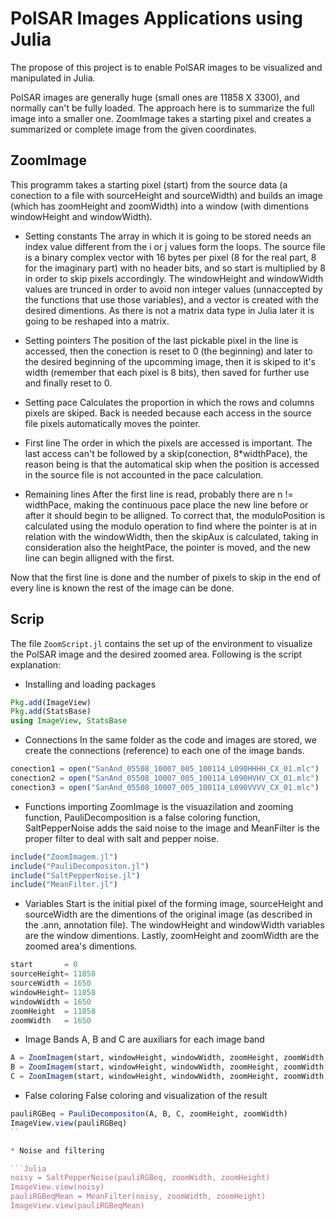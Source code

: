 # PolSAR Images Applications using Julia

The propose of this project is to enable PolSAR images to be visualized and manipulated in Julia. 

PolSAR images are generally huge (small ones are 11858 X 3300), and normally can't be fully loaded. The approach here
is to summarize the full image into a smaller one. ZoomImage takes a starting pixel and creates a summarized or complete image from the given coordinates.

## ZoomImage
This programm takes a starting pixel (start) from the source data (a conection to a file with sourceHeight and sourceWidth) and builds an image (which has zoomHeight and zoomWidth) into a window (with dimentions windowHeight and windowWidth).

* Setting constants
The array in which it is going to be stored needs an index value different from the i or j values form the loops. The source file is a binary complex vector with 16 bytes per pixel (8 for the real part, 8 for the imaginary part) with no header bits, and so start is multiplied by 8 in order to skip pixels accordingly. The windowHeight and windowWidth values are trunced in order to avoid non integer values (unnaccepted by the functions that use those variables), and a vector is created with the desired dimentions. As there is not a matrix data type in Julia later it is going to be reshaped into a matrix.

* Setting pointers
The position of the last pickable pixel in the line is accessed, then the conection is reset to 0 (the beginning) and later to the desired beginning of the upcomming image, then it is skiped to it's width (remember that each pixel is 8 bits), then saved for further use and finally reset to 0.

* Setting pace
Calculates the proportion in which the rows and columns pixels are skiped. Back is needed because each access in the source file pixels automatically moves the pointer.

* First line
The order in which the pixels are accessed is important. The last access can't be followed by a skip(conection, 8*widthPace), the reason being is that the automatical skip when the position is accessed in the source file is not accounted in the pace calculation.

* Remaining lines
After the first line is read, probably there are n != widthPace, making the continuous pace place the new line before or after it should begin to be alligned. To correct that, the moduloPosition is calculated using the modulo operation to find where the pointer is at in relation with the windowWidth, then the skipAux is calculated, taking in consideration also the heightPace, the pointer is moved, and the new line can begin alligned with the first.

Now that the first line is done and the number of pixels to skip in the end of every line is known the rest of the image can be done.

## Scrip
The file `ZoomScript.jl` contains the set up of the environment to visualize the PolSAR image and the desired zoomed area.
Following is the script explanation:

* Installing and loading packages

```Julia
Pkg.add(ImageView)
Pkg.add(StatsBase)
using ImageView, StatsBase
```

* Connections
In the same folder as the code and images are stored, we create the connections (reference) to each one of the image bands.

```Julia
conection1 = open("SanAnd_05508_10007_005_100114_L090HHHH_CX_01.mlc")
conection2 = open("SanAnd_05508_10007_005_100114_L090HVHV_CX_01.mlc")
conection3 = open("SanAnd_05508_10007_005_100114_L090VVVV_CX_01.mlc")
```

* Functions importing
ZoomImage is the visuazilation and zooming function, PauliDecomposition is a false coloring function, SaltPepperNoise adds the said noise to the image and MeanFilter is the proper filter to deal with salt and pepper noise.

```Julia
include("ZoomImagem.jl")
include("PauliDecompositon.jl")
include("SaltPepperNoise.jl")
include("MeanFilter.jl")
```

* Variables
Start is the initial pixel of the forming image, sourceHeight and sourceWidth are the dimentions of the original image (as described in the .ann, annotation file). The windowHeight and windowWidth variables are the window dimentions. Lastly, zoomHeight and zoomWidth are the zoomed area's dimentions.

```Julia
start		= 0
sourceHeight= 11858
sourceWidth	= 1650
windowHeight= 11858
windowWidth	= 1650
zoomHeight 	= 11858
zoomWidth	= 1650
```

* Image Bands
A, B and C are auxiliars for each image band

```Julia
A = ZoomImagem(start, windowHeight, windowWidth, zoomHeight, zoomWidth, sourceHeight, sourceWidth, conection1)
B = ZoomImagem(start, windowHeight, windowWidth, zoomHeight, zoomWidth, sourceHeight, sourceWidth, conection2)
C = ZoomImagem(start, windowHeight, windowWidth, zoomHeight, zoomWidth, sourceHeight, sourceWidth, conection3)
```

* False coloring
False coloring and visualization of the result

```Julia
pauliRGBeq = PauliDecompositon(A, B, C, zoomHeight, zoomWidth)
ImageView.view(pauliRGBeq)
``

* Noise and filtering

```Julia
noisy = SaltPepperNoise(pauliRGBeq, zoomWidth, zoomHeight)
ImageView.view(noisy)
pauliRGBeqMean = MeanFilter(noisy, zoomWidth, zoomHeight)
ImageView.view(pauliRGBeqMean)
```
